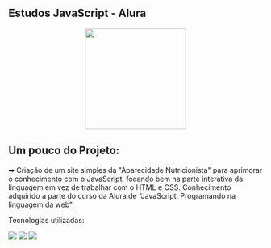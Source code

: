 ## Estudos JavaScript - Alura
<p align="center">
  <img src="https://img.icons8.com/plasticine/2x/circled-play.png" width="200px" height="200px"/></p>

## Um pouco do Projeto:

➡   Criação de um site simples da "Aparecidade Nutricionista" para aprimorar o conhecimento com o JavaScript, focando bem na parte interativa da linguagem em vez de trabalhar com o HTML e CSS. Conhecimento adquirido a parte do curso da Alura de "JavaScript: Programando na linguagem da web".

Tecnologias utilizadas:

[<img src="https://img.shields.io/static/v1?label=&message=HTML&color=orange&style=for-the-badge&logo=HTML5&logoColor=white" />](https://github.com/glsvitoria)
[<img src="https://img.shields.io/static/v1?label=&message=CSS&color=blue&style=for-the-badge&logo=CSS3&logoColor=white" />](https://github.com/glsvitoria)
[<img src="https://img.shields.io/static/v1?label=&message=JS&color=yellowgreen&style=for-the-badge&logo=JavaScript&logoColor=white" />](https://github.com/glsvitoria)
